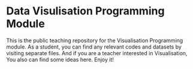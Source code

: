 # Data Visulisation Programming Module
This is the public teaching repository for the Visualisation Programming module. As a student, you can find any relevant codes and datasets by visiting separate files. And if you are a teacher interested in Visualisation, You also can find some ideas here. Enjoy it!

